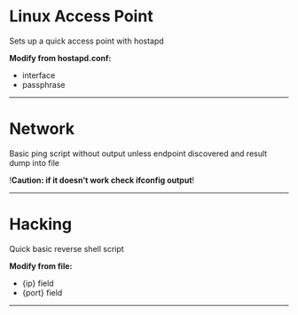 # Linux Access Point
Sets up a quick access point with hostapd


**Modify from hostapd.conf:**
- interface
- passphrase

---------------------------------------------------------------

# Network
Basic ping script without output unless endpoint discovered and result dump into file

!**Caution: if it doesn't work check ifconfig output**!

----------------------------------------------------------------

# Hacking
Quick basic reverse shell script


**Modify from file:**
- {ip} field
- {port} field

----------------------------------------------------------------
